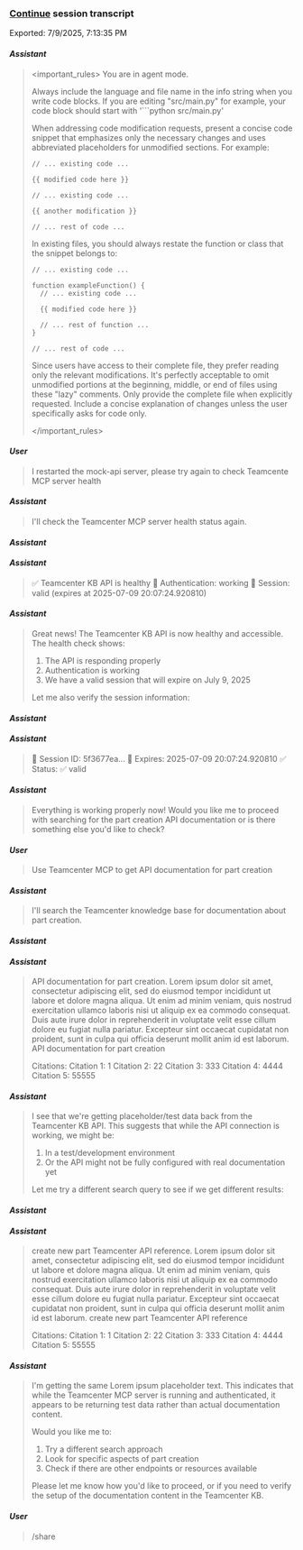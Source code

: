 ### [Continue](https://continue.dev) session transcript
 Exported: 7/9/2025, 7:13:35 PM

#### _Assistant_

> <important_rules>
>   You are in agent mode.
> 
>   Always include the language and file name in the info string when you write code blocks.
>   If you are editing "src/main.py" for example, your code block should start with '```python src/main.py'
> 
>   When addressing code modification requests, present a concise code snippet that
>   emphasizes only the necessary changes and uses abbreviated placeholders for
>   unmodified sections. For example:
> 
>   ```language /path/to/file
>   // ... existing code ...
> 
>   {{ modified code here }}
> 
>   // ... existing code ...
> 
>   {{ another modification }}
> 
>   // ... rest of code ...
>   ```
> 
>   In existing files, you should always restate the function or class that the snippet belongs to:
> 
>   ```language /path/to/file
>   // ... existing code ...
> 
>   function exampleFunction() {
>     // ... existing code ...
> 
>     {{ modified code here }}
> 
>     // ... rest of function ...
>   }
> 
>   // ... rest of code ...
>   ```
> 
>   Since users have access to their complete file, they prefer reading only the
>   relevant modifications. It's perfectly acceptable to omit unmodified portions
>   at the beginning, middle, or end of files using these "lazy" comments. Only
>   provide the complete file when explicitly requested. Include a concise explanation
>   of changes unless the user specifically asks for code only.
> 
> </important_rules>

#### _User_

> I restarted the mock-api server, please try again to check Teamcente MCP server health

#### _Assistant_

> I'll check the Teamcenter MCP server health status again.

#### _Assistant_

> 

#### _Assistant_

> ✅ Teamcenter KB API is healthy
> 🔐 Authentication: working
> 📅 Session: valid (expires at 2025-07-09 20:07:24.920810)

#### _Assistant_

> Great news! The Teamcenter KB API is now healthy and accessible. The health check shows:
> 1. The API is responding properly
> 2. Authentication is working
> 3. We have a valid session that will expire on July 9, 2025
> 
> Let me also verify the session information:

#### _Assistant_

> 

#### _Assistant_

> 🔐 Session ID: 5f3677ea...
> 📅 Expires: 2025-07-09 20:07:24.920810
> ✅ Status: ✅ valid

#### _Assistant_

> Everything is working properly now! Would you like me to proceed with searching for the part creation API documentation or is there something else you'd like to check?

#### _User_

> Use Teamcenter MCP to get API documentation for part creation

#### _Assistant_

> I'll search the Teamcenter knowledge base for documentation about part creation.

#### _Assistant_

> 

#### _Assistant_

> API documentation for part creation. 
> Lorem ipsum dolor sit amet, consectetur adipiscing elit, sed do eiusmod tempor incididunt ut labore et dolore magna aliqua. Ut enim ad minim veniam, quis nostrud exercitation ullamco laboris nisi ut aliquip ex ea commodo consequat. Duis aute irure dolor in reprehenderit in voluptate velit esse cillum dolore eu fugiat nulla pariatur. Excepteur sint occaecat cupidatat non proident, sunt in culpa qui officia deserunt mollit anim id est laborum.
> API documentation for part creation
> 
> Citations:
> Citation 1: 1
> Citation 2: 22
> Citation 3: 333
> Citation 4: 4444
> Citation 5: 55555

#### _Assistant_

> I see that we're getting placeholder/test data back from the Teamcenter KB API. This suggests that while the API connection is working, we might be:
> 1. In a test/development environment
> 2. Or the API might not be fully configured with real documentation yet
> 
> Let me try a different search query to see if we get different results:

#### _Assistant_

> 

#### _Assistant_

> create new part Teamcenter API reference. 
> Lorem ipsum dolor sit amet, consectetur adipiscing elit, sed do eiusmod tempor incididunt ut labore et dolore magna aliqua. Ut enim ad minim veniam, quis nostrud exercitation ullamco laboris nisi ut aliquip ex ea commodo consequat. Duis aute irure dolor in reprehenderit in voluptate velit esse cillum dolore eu fugiat nulla pariatur. Excepteur sint occaecat cupidatat non proident, sunt in culpa qui officia deserunt mollit anim id est laborum.
> create new part Teamcenter API reference
> 
> Citations:
> Citation 1: 1
> Citation 2: 22
> Citation 3: 333
> Citation 4: 4444
> Citation 5: 55555

#### _Assistant_

> I'm getting the same Lorem ipsum placeholder text. This indicates that while the Teamcenter MCP server is running and authenticated, it appears to be returning test data rather than actual documentation content. 
> 
> Would you like me to:
> 1. Try a different search approach
> 2. Look for specific aspects of part creation
> 3. Check if there are other endpoints or resources available
> 
> Please let me know how you'd like to proceed, or if you need to verify the setup of the documentation content in the Teamcenter KB.

#### _User_

> /share